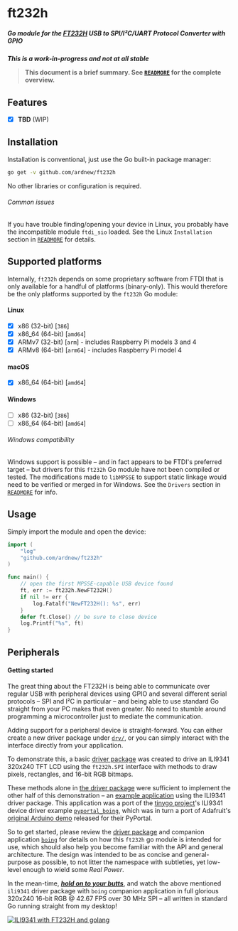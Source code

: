 # ft232h
##### Go module for the [FT232H](https://www.ftdichip.com/Products/ICs/FT232H.htm) USB to SPI/I²C/UART Protocol Converter with GPIO

**_This is a work-in-progress and not at all stable_**

> **This document is a brief summary. See [`READMORE`](READMORE.md) for the complete overview.**

## Features
- [x] **TBD** (WIP)

## Installation
Installation is conventional, just use the Go built-in package manager:
```sh
go get -v github.com/ardnew/ft232h
```
No other libraries or configuration is required. 

###### Common issues
If you have trouble finding/opening your device in Linux, you probably have the incompatible module `ftdi_sio` loaded. See the Linux `Installation` section in [`READMORE`](READMORE.md) for details.

## Supported platforms
Internally, `ft232h` depends on some proprietary software from FTDI that is only available for a handful of platforms (binary-only). This would therefore be the only platforms supported by the `ft232h` Go module:
#### Linux 
- [x] x86 (32-bit) [`386`]
- [x] x86_64 (64-bit) [`amd64`]
- [x] ARMv7 (32-bit) [`arm`] - includes Raspberry Pi models 3 and 4
- [x] ARMv8 (64-bit) [`arm64`] - includes Raspberry Pi model 4
#### macOS
- [x] x86_64 (64-bit) [`amd64`]
#### Windows
- [ ] x86 (32-bit) [`386`]
- [ ] x86_64 (64-bit) [`amd64`]
###### Windows compatibility
Windows support is possible – and in fact appears to be FTDI's preferred target – but drivers for this `ft232h` Go module have not been compiled or tested. The modifications made to `libMPSSE` to support static linkage would need to be verified or merged in for Windows. See the `Drivers` section in [`READMORE`](READMORE.md) for info.

## Usage
Simply import the module and open the device:
```go
import (
	"log"
	"github.com/ardnew/ft232h"
)

func main() {
	// open the first MPSSE-capable USB device found
	ft, err := ft232h.NewFT232H()
	if nil != err {
		log.Fatalf("NewFT232H(): %s", err)
	}
	defer ft.Close() // be sure to close device
	log.Printf("%s", ft)
}
```

## Peripherals
#### Getting started
The great thing about the FT232H is being able to communicate over regular USB with peripheral devices using GPIO and several different serial protocols – SPI and I²C in particular – and being able to use standard Go straight from your PC makes that even greater. No need to stumble around programming a microcontroller just to mediate the communication.

Adding support for a peripheral device is straight-forward. You can either create a new driver package under [`drv/`](drv), or you can simply interact with the interface directly from your application. 

To demonstrate this, a basic [driver package](drv/ili9341) was created to drive an ILI9341 320x240 TFT LCD using the `ft232h.SPI` interface with methods to draw pixels, rectangles, and 16-bit RGB bitmaps. 

These methods alone in [the driver package](drv/ili9341) were sufficient to implement the other half of this demonstration – an [example application](examples/spi/ili9341/boing) using the ILI9341 driver package. This application was a port of the [tinygo project](https://tinygo.org/)'s ILI9341 device driver example [`pyportal_boing`](https://github.com/tinygo-org/drivers/tree/master/examples/ili9341/pyportal_boing), which was in turn a port of Adafruit's [original Arduino demo](https://github.com/adafruit/Adafruit_ILI9341/tree/master/examples/pyportal_boing) released for their PyPortal.

So to get started, please review the [driver package](drv/ili9341) and companion application [`boing`](examples/spi/ili9341/boing) for details on how this `ft232h` go module is intended for use, which should also help you become familiar with the API and general architecture. The design was intended to be as concise and general-purpose as possible, to not litter the namespace with subtleties, yet low-level enough to wield some _Real Power_.

In the mean-time, **_[hold on to your butts](https://www.youtube.com/watch?v=-W6as8oVcuM)_**, and watch the above mentioned `ili9341` driver package with `boing` companion application in full glorious 320x240 16-bit RGB @ 42.67 FPS over 30 MHz SPI – all written in standard Go running straight from my desktop!

[![ILI9341 with FT232H and golang](https://img.youtube.com/vi/H-9oN2VmrUw/0.jpg)](https://www.youtube.com/watch?v=H-9oN2VmrUw "ILI9341 with FT232H and golang")
